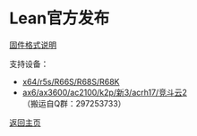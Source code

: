 # Lean官方发布            

[固件格式说明](https://bingmeme.github.io/OpenWrt_CN/tips/CHOOSE.html)         

支持设备：        
* [x64/r5s/R66S/R68S/R68K](https://github.com/coolsnowwolf/lede/releases)
* [ax6/ax3600/ac2100/k2p/新3/acrh17/竞斗云2](https://h8cs-my.sharepoint.com/:f:/g/personal/od577_365a1_me/Eusg19ZRjAtPi5ryBhVqL_ABj5PVAb1Dgq8uiSqmQ7XPEQ?e=Vdvgxn) （搬运自Q群：297253733）            


[返回主页](../README.md)         
